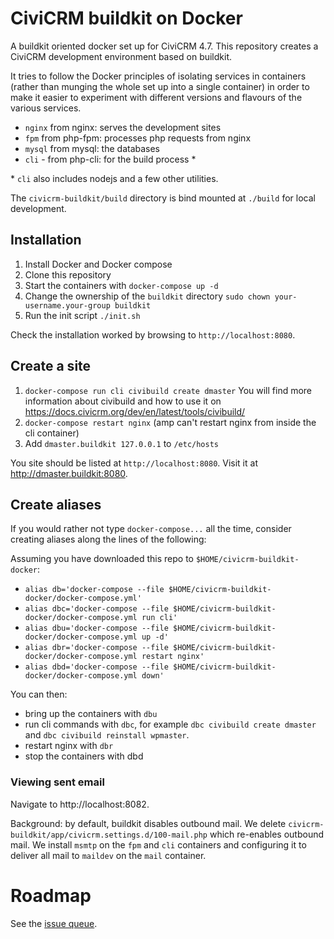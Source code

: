 # CiviCRM buildkit on Docker

A buildkit oriented docker set up for CiviCRM 4.7. This repository creates a CiviCRM development environment based on buildkit.

It tries to follow the Docker principles of isolating services in containers (rather than munging the whole set up into a single container) in order to make it easier to experiment with different versions and flavours of the various services.

* `nginx` from nginx: serves the development sites
* `fpm` from php-fpm: processes php requests from nginx
* `mysql` from mysql: the databases
* `cli` - from php-cli: for the build process *

\* `cli` also includes nodejs and a few other utilities.

The `civicrm-buildkit/build` directory is bind mounted at `./build` for local development.

## Installation

1. Install Docker and Docker compose
2. Clone this repository
3. Start the containers with `docker-compose up -d`
4. Change the ownership of the `buildkit` directory `sudo chown your-username.your-group buildkit`
5. Run the init script `./init.sh`

Check the installation worked by browsing to `http://localhost:8080`.

## Create a site

1. `docker-compose run cli civibuild create dmaster` You will find more information about civibuild and how to use it on  https://docs.civicrm.org/dev/en/latest/tools/civibuild/
2. `docker-compose restart nginx` (amp can't restart nginx from inside the cli container)
3. Add `dmaster.buildkit 127.0.0.1` to `/etc/hosts`

You site should be listed at `http://localhost:8080`. Visit it at http://dmaster.buildkit:8080.

## Create aliases

If you would rather not type `docker-compose...` all the time, consider creating aliases along the lines of the following:

Assuming you have downloaded this repo to `$HOME/civicrm-buildkit-docker`:

* `alias db='docker-compose --file $HOME/civicrm-buildkit-docker/docker-compose.yml'`
* `alias dbc='docker-compose --file $HOME/civicrm-buildkit-docker/docker-compose.yml run cli'`
* `alias dbu='docker-compose --file $HOME/civicrm-buildkit-docker/docker-compose.yml up -d'`
* `alias dbr='docker-compose --file $HOME/civicrm-buildkit-docker/docker-compose.yml restart nginx'`
* `alias dbd='docker-compose --file $HOME/civicrm-buildkit-docker/docker-compose.yml down'`

You can then:

* bring up the containers with `dbu`
* run cli commands with `dbc`, for example `dbc civibuild create dmaster` and `dbc civibuild reinstall wpmaster`.
* restart nginx with `dbr`
* stop the containers with dbd

### Viewing sent email

Navigate to http://localhost:8082.

Background: by default, buildkit disables outbound mail. We delete `civicrm-buildkit/app/civicrm.settings.d/100-mail.php` which re-enables outbound mail. We install `msmtp` on the `fpm` and `cli` containers and configuring it to deliver all mail to `maildev` on the `mail` container.

# Roadmap

See the [issue queue](https://github.com/michaelmcandrew/civicrm-buildkit-docker/issues).
